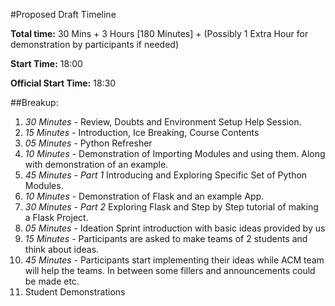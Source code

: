 #Proposed Draft Timeline

**Total time:** 30 Mins + 3 Hours [180 Minutes] + (Possibly 1 Extra Hour for demonstration by participants if needed)

**Start Time:** 18:00

**Official Start Time:** 18:30


##Breakup:
1. *30 Minutes* - Review, Doubts and Environment Setup Help Session. 
1. *15 Minutes* - Introduction, Ice Breaking, Course Contents 
1. *05 Minutes* - Python Refresher
1. *10 Minutes* - Demonstration of Importing Modules and using them. Along with demonstration of an example.
1. *45 Minutes* - *Part 1* Introducing and Exploring Specific Set of Python Modules. 
1. *10 Minutes* - Demonstration of Flask and an example App.
1. *30 Minutes* - *Part 2* Exploring Flask and Step by Step tutorial of making a Flask Project.
1. *05 Minutes* - Ideation Sprint introduction with basic ideas provided by us
1. *15 Minutes* - Participants are asked to make teams of 2 students and think about ideas.
1. *45 Minutes* - Participants start implementing their ideas while ACM team will help the teams. In between some fillers and announcements could be made etc.
1. Student Demonstrations

